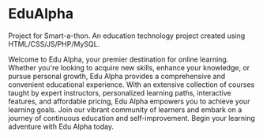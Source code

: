 # EduAlpha
Project for Smart-a-thon. An education technology project created using HTML/CSS/JS/PHP/MySQL.

Welcome to Edu Alpha, your premier destination for online learning. Whether you're looking to acquire new skills, enhance your knowledge, or pursue personal growth, Edu Alpha provides a comprehensive and convenient educational experience. With an extensive collection of courses taught by expert instructors, personalized learning paths, interactive features, and affordable pricing, Edu Alpha empowers you to achieve your learning goals. Join our vibrant community of learners and embark on a journey of continuous education and self-improvement. Begin your learning adventure with Edu Alpha today.
